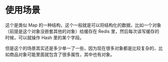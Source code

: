 # 使用场景
这个是类似 Map 的一种结构，这个一般就是可以将结构化的数据，比如一个对象（前提是这个对象没嵌套其他的对象）给缓存在 Redis 里，然后每次读写缓存的时候，可以就操作 Hash 里的某个字段。

但是这个的场景其实还是多少单一了一些，因为现在很多对象都是比较复杂的，比如商品对象可能里面就包含了很多属性，其中也有对象。